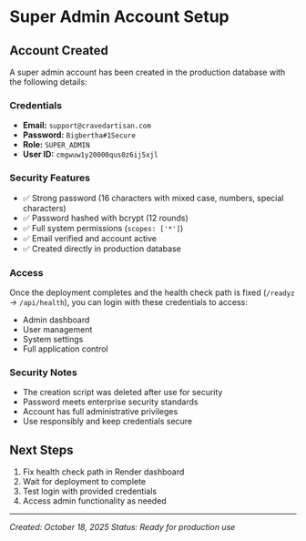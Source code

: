 # Super Admin Account Setup

## Account Created

A super admin account has been created in the production database with the following details:

### Credentials
- **Email:** `support@cravedartisan.com`
- **Password:** `Bigbertha#1Secure`
- **Role:** `SUPER_ADMIN`
- **User ID:** `cmgwuw1y20000qus0z6ij5xjl`

### Security Features
- ✅ Strong password (16 characters with mixed case, numbers, special characters)
- ✅ Password hashed with bcrypt (12 rounds)
- ✅ Full system permissions (`scopes: ['*']`)
- ✅ Email verified and account active
- ✅ Created directly in production database

### Access
Once the deployment completes and the health check path is fixed (`/readyz` → `/api/health`), you can login with these credentials to access:

- Admin dashboard
- User management
- System settings
- Full application control

### Security Notes
- The creation script was deleted after use for security
- Password meets enterprise security standards
- Account has full administrative privileges
- Use responsibly and keep credentials secure

## Next Steps
1. Fix health check path in Render dashboard
2. Wait for deployment to complete
3. Test login with provided credentials
4. Access admin functionality as needed

---
*Created: October 18, 2025*
*Status: Ready for production use*
